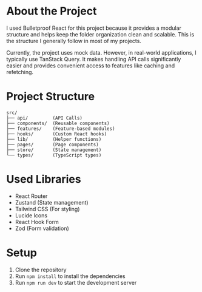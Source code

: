 # About the Project
I used Bulletproof React for this project because it provides a modular structure and helps keep the folder organization clean and scalable. This is the structure I generally follow in most of my projects.

Currently, the project uses mock data. However, in real-world applications, I typically use TanStack Query. It makes handling API calls significantly easier and provides convenient access to features like caching and refetching.

# Project Structure
```
src/
├── api/         (API Calls)
├── components/  (Reusable components)
├── features/    (Feature-based modules)
├── hooks/       (Custom React hooks)
├── lib/         (Helper functions)
├── pages/       (Page components)
├── store/       (State management)
└── types/       (TypeScript types)
```

# Used Libraries

- React Router
- Zustand (State management)
- Tailwind CSS (For styling)
- Lucide Icons
- React Hook Form
- Zod (Form validation)


# Setup

1. Clone the repository
2. Run `npm install` to install the dependencies
3. Run `npm run dev` to start the development server



 

